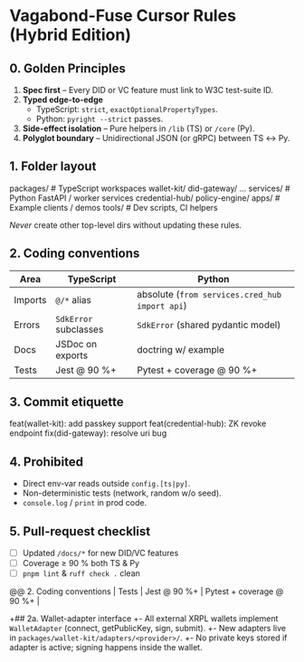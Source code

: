 # Vagabond-Fuse Cursor Rules (Hybrid Edition)

## 0. Golden Principles

1. **Spec first** – Every DID or VC feature must link to W3C test-suite ID.
2. **Typed edge-to-edge**
   - TypeScript: `strict`, `exactOptionalPropertyTypes`.
   - Python: `pyright --strict` passes.
3. **Side-effect isolation** – Pure helpers in `/lib` (TS) or `/core` (Py).
4. **Polyglot boundary** – Unidirectional JSON (or gRPC) between TS ↔ Py.

## 1. Folder layout

packages/ # TypeScript workspaces
wallet-kit/
did-gateway/
…
services/ # Python FastAPI / worker services
credential-hub/
policy-engine/
apps/ # Example clients / demos
tools/ # Dev scripts, CI helpers

_Never_ create other top-level dirs without updating these rules.

## 2. Coding conventions

| Area    | TypeScript            | Python                                         |
| ------- | --------------------- | ---------------------------------------------- |
| Imports | `@/*` alias           | absolute (`from services.cred_hub import api`) |
| Errors  | `SdkError` subclasses | `SdkError` (shared pydantic model)             |
| Docs    | JSDoc on exports      | doctring w/ example                            |
| Tests   | Jest @ 90 %+          | Pytest + coverage @ 90 %+                      |

## 3. Commit etiquette

feat(wallet-kit): add passkey support
feat(credential-hub): ZK revoke endpoint
fix(did-gateway): resolve uri bug

## 4. Prohibited

- Direct env-var reads outside `config.[ts|py]`.
- Non-deterministic tests (network, random w/o seed).
- `console.log` / `print` in prod code.

## 5. Pull-request checklist

- [ ] Updated `/docs/*` for new DID/VC features
- [ ] Coverage ≥ 90 % both TS & Py
- [ ] `pnpm lint` & `ruff check .` clean

@@ 2. Coding conventions
| Tests | Jest @ 90 %+ | Pytest + coverage @ 90 %+ |

+## 2a. Wallet-adapter interface
+- All external XRPL wallets implement `WalletAdapter` (connect, getPublicKey, sign, submit).
+- New adapters live in `packages/wallet-kit/adapters/<provider>/`.
+- No private keys stored if adapter is active; signing happens inside the wallet.
